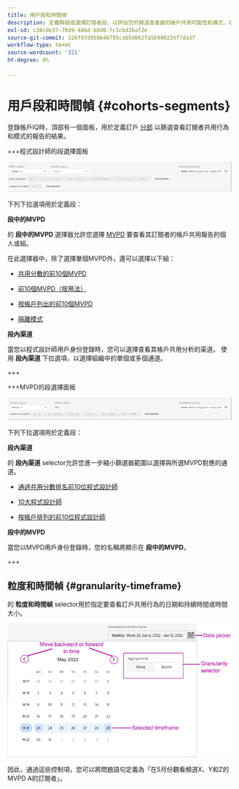 ```yaml
---
title: 用戶段和時間幀
description: 定義群組或選擇訂閱者段，以評估您的頻道查看器的帳戶共用可能性和模式，以便在帳戶智慧中使用圖形工具和報告。
exl-id: c38cde37-70d9-486d-b8d0-7c1cbd2baf2e
source-git-commit: 326f97d058646795cab5d062fa5b980235f7da37
workflow-type: tm+mt
source-wordcount: '321'
ht-degree: 0%

---
```



# 用戶段和時間幀 {#cohorts-segments}

登錄帳戶IQ時，頂部有一個面板，用於定義訂戶 [分部](/help/AccountIQ/product-concepts.md#segment-segmet-def) 以篩選查看訂閱者共用行為和模式的報告的結果。

<!--![](assets/segment-timeframe-panel.png)-->

+++程式設計師的段選擇面板

![](assets/segment-panel-programmer.png)

<!--![](assets/filter-panel.png)-->

下列下拉選項用於定義段：

**段中的MVPD**

的 **段中的MVPD** 選擇器允許您選擇 [MVPD](/help/AccountIQ/product-concepts.md#mvpd-def) 要查看其訂閱者的帳戶共用報告的個人或組。

在此選擇器中，除了選擇單個MVPD外，還可以選擇以下組：

* [共用分數的前10個MVPD](/help/AccountIQ/product-concepts.md#top-mvpds-def)

* [前10個MVPD（按用法）](/help/AccountIQ/product-concepts.md#top-mvpds-def)

* [按帳戶列出的前10個MVPD](/help/AccountIQ/product-concepts.md#top-mvpds-def)

* [隔離模式](/help/AccountIQ/isolation-mode.md)

**段內渠道**

當您以程式設計師用戶身份登錄時，您可以選擇查看其帳戶共用分析的渠道。 使用 **段內渠道** 下拉選項，以選擇組織中的單個或多個通道。

+++

+++MVPD的段選擇面板

![](assets/segment-panel-mvpd.png)

下列下拉選項用於定義段：

**段內渠道**

的 **段內渠道** selector允許您進一步縮小篩選器範圍以選擇與所選MVPD對應的通道。

* [通過共用分數排名前10位程式設計師](/help/AccountIQ/product-concepts.md#top-mvpds-def)

* [10大程式設計師](/help/AccountIQ/product-concepts.md#top-mvpds-def)

* [按帳戶排列的前10位程式設計師](/help/AccountIQ/product-concepts.md#top-mvpds-def)

**段中的MVPD**

當您以MVPD用戶身份登錄時，您的名稱將顯示在 **段中的MVPD**。

+++




<!--For example, you can define your segment as the "subscribers of the MVPD A that watched the channels X, Y, and Z".-->



## 粒度和時間幀 {#granularity-timeframe}

的 **粒度和時間幀** selector用於指定要查看訂戶共用行為的日期和持續時間或時間大小。

![粒度和時間範圍](assets/granularity-timeframe-weekwise.png)

因此，通過這些控制項，您可以將問題語句定義為「在5月份觀看頻道X、Y和Z的MVPD A的訂閱者」。

